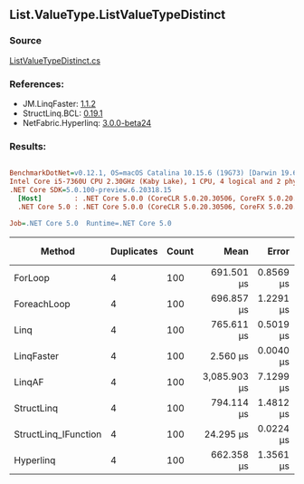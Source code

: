 ﻿## List.ValueType.ListValueTypeDistinct

### Source
[ListValueTypeDistinct.cs](../LinqBenchmarks/List/ValueType/ListValueTypeDistinct.cs)

### References:
- JM.LinqFaster: [1.1.2](https://www.nuget.org/packages/JM.LinqFaster/1.1.2)
- StructLinq.BCL: [0.19.1](https://www.nuget.org/packages/StructLinq.BCL/0.19.1)
- NetFabric.Hyperlinq: [3.0.0-beta24](https://www.nuget.org/packages/NetFabric.Hyperlinq/3.0.0-beta24)

### Results:
``` ini

BenchmarkDotNet=v0.12.1, OS=macOS Catalina 10.15.6 (19G73) [Darwin 19.6.0]
Intel Core i5-7360U CPU 2.30GHz (Kaby Lake), 1 CPU, 4 logical and 2 physical cores
.NET Core SDK=5.0.100-preview.6.20318.15
  [Host]        : .NET Core 5.0.0 (CoreCLR 5.0.20.30506, CoreFX 5.0.20.30506), X64 RyuJIT
  .NET Core 5.0 : .NET Core 5.0.0 (CoreCLR 5.0.20.30506, CoreFX 5.0.20.30506), X64 RyuJIT

Job=.NET Core 5.0  Runtime=.NET Core 5.0  

```
|               Method | Duplicates | Count |         Mean |     Error |    StdDev | Ratio |     Gen 0 | Gen 1 | Gen 2 | Allocated |
|--------------------- |----------- |------ |-------------:|----------:|----------:|------:|----------:|------:|------:|----------:|
|              ForLoop |          4 |   100 |   691.501 μs | 0.8569 μs | 0.6690 μs | 1.000 | 1095.7031 |     - |     - | 2292184 B |
|          ForeachLoop |          4 |   100 |   696.857 μs | 1.2291 μs | 1.0264 μs | 1.008 | 1095.7031 |     - |     - | 2292184 B |
|                 Linq |          4 |   100 |   765.611 μs | 0.5019 μs | 0.3918 μs | 1.107 | 1092.7734 |     - |     - | 2286712 B |
|           LinqFaster |          4 |   100 |     2.560 μs | 0.0040 μs | 0.0033 μs | 0.004 |    0.0114 |     - |     - |      24 B |
|               LinqAF |          4 |   100 | 3,085.903 μs | 7.1299 μs | 6.3205 μs | 4.463 | 2187.5000 |     - |     - | 4575109 B |
|           StructLinq |          4 |   100 |   794.114 μs | 1.4812 μs | 1.3131 μs | 1.149 | 1086.9141 |     - |     - | 2273600 B |
| StructLinq_IFunction |          4 |   100 |    24.295 μs | 0.0224 μs | 0.0199 μs | 0.035 |         - |     - |     - |         - |
|            Hyperlinq |          4 |   100 |   662.358 μs | 1.3561 μs | 1.2021 μs | 0.958 | 1045.8984 |     - |     - | 2187584 B |
